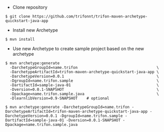* Clone repository
```shell
$ git clone https://github.com/trifonnt/trifon-maven-archetype-quickstart-java-app
```

* Install new Archetype
```shell
$ mvn install
```

* Use new Archetype to create sample project based on the new archetype
```shell
$ mvn archetype:generate 
  -DarchetypeGroupId=name.trifon                                   \
  -DarchetypeArtifactId=trifon-maven-archetype-quickstart-java-app \ 
  -DarchetypeVersion=0.0.1                                         \
  -DgroupId=name.trifon.sample                                     \
  -DartifactId=sample-java-01                                      \
  -Dversion=0.0.1-SNAPSHOT                                         \
  -Dpackage=name.trifon.sample.java                                \
  -DlearnlibVersion=0.9-SNAPSHOT    # optional
```

```shell
$ mvn archetype:generate -DarchetypeGroupId=name.trifon -DarchetypeArtifactId=trifon-maven-archetype-quickstart-java-app -DarchetypeVersion=0.0.1 -DgroupId=name.trifon.sample -DartifactId=sample-java-01 -Dversion=0.0.1-SNAPSHOT -Dpackage=name.trifon.sample.java
```
